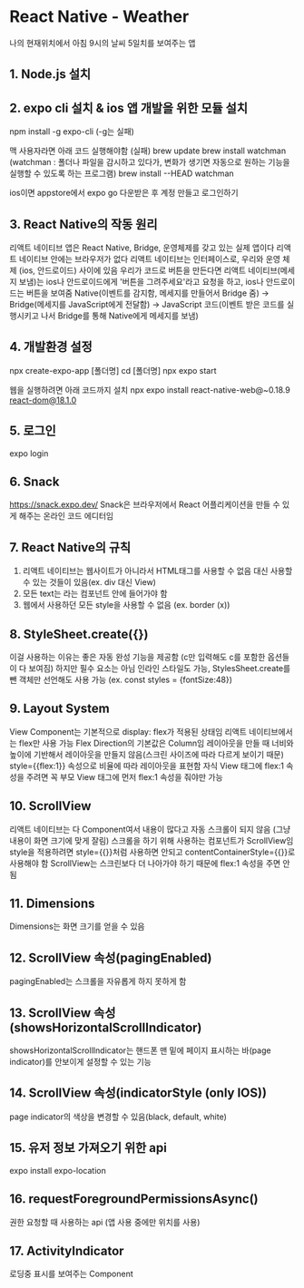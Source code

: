 # React Native - Weather

나의 현재위치에서 아침 9시의 날씨 5일치를 보여주는 앱

## 1. Node.js 설치

## 2. expo cli 설치 & ios 앱 개발을 위한 모듈 설치

npm install -g expo-cli (-g는 실패)

맥 사용자라면 아래 코드 실행해야함 (실패)
brew update
brew install watchman (watchman : 폴더나 파일을 감시하고 있다가, 변화가 생기면 자동으로 원하는 기능을 실행할 수 있도록 하는 프로그램)
brew install --HEAD watchman

ios이면 appstore에서 expo go 다운받은 후 계정 만들고 로그인하기

## 3. React Native의 작동 원리

리액트 네이티브 앱은 React Native, Bridge, 운영체제를 갖고 있는 실제 앱이다
리액트 네이티브 안에는 브라우저가 없다
리액트 네이티브는 인터페이스로, 우리와 운영 체제 (ios, 안드로이드) 사이에 있음
우리가 코드로 버튼을 만든다면 리액트 네이티브(메세지 보냄)는 ios나 안드로이드에게 '버튼을 그려주세요'라고 요청을 하고, ios나 안드로이드는 버튼을 보여줌
Native(이벤트를 감지함, 메세지를 만들어서 Bridge 줌) -> Bridge(메세지를 JavaScript에게 전달함) -> JavaScript 코드(이벤트 받은 코드를 실행시키고 나서 Bridge를 통해 Native에게 메세지를 보냄)

## 4. 개발환경 설정

npx create-expo-app [폴더명]
cd [폴더명]
npx expo start

웹을 실행하려면 아래 코드까지 설치
npx expo install react-native-web@~0.18.9 react-dom@18.1.0

## 5. 로그인

expo login

## 6. Snack

https://snack.expo.dev/
Snack은 브라우저에서 React 어플리케이션을 만들 수 있게 해주는 온라인 코드 에디터임

## 7. React Native의 규칙

1. 리액트 네이티브는 웹사이트가 아니라서 HTML태그를 사용할 수 없음
   대신 사용할 수 있는 것들이 있음(ex. div 대신 View)
2. 모든 text는 <Text>라는 컴포넌트 안에 들어가야 함
3. 웹에서 사용하던 모든 style을 사용할 수 없음 (ex. border (x))

## 8. StyleSheet.create({})

이걸 사용하는 이유는 좋은 자동 완성 기능을 제공함 (c만 입력해도 c를 포함한 옵션들이 다 보여짐)
하지만 필수 요소는 아님
인라인 스타일도 가능, StylesSheet.create를 뺀 객체만 선언해도 사용 가능 (ex. const styles = {fontSize:48})

## 9. Layout System

View Component는 기본적으로 display: flex가 적용된 상태임
리액트 네이티브에서는 flex만 사용 가능
Flex Direction의 기본값은 Column임
레이아웃을 만들 때 너비와 높이에 기반해서 레이아웃을 만들지 않음(스크린 사이즈에 따라 다르게 보이기 때문)
style={{flex:1}} 속성으로 비율에 따라 레이아웃을 표현함
자식 View 태그에 flex:1 속성을 주려면 꼭 부모 View 태그에 먼저 flex:1 속성을 줘야만 가능

## 10. ScrollView

리액트 네이티브는 다 Component여서 내용이 많다고 자동 스크롤이 되지 않음 (그냥 내용이 화면 크기에 맞게 잘림)
스크롤을 하기 위해 사용하는 컴포넌트가 ScrollView임
style을 적용하려면 style={{}}처럼 사용하면 안되고 contentContainerStyle={{}}로 사용해야 함
ScrollView는 스크린보다 더 나아가야 하기 때문에 flex:1 속성을 주면 안됨

## 11. Dimensions

Dimensions는 화면 크기를 얻을 수 있음

## 12. ScrollView 속성(pagingEnabled)

pagingEnabled는 스크롤을 자유롭게 하지 못하게 함

## 13. ScrollView 속성(showsHorizontalScrollIndicator)

showsHorizontalScrollIndicator는 핸드폰 맨 밑에 페이지 표시하는 바(page indicator)를 안보이게 설정할 수 있는 기능

## 14. ScrollView 속성(indicatorStyle (only IOS))

page indicator의 색상을 변경할 수 있음(black, default, white)

## 15. 유저 정보 가져오기 위한 api

expo install expo-location

## 16. requestForegroundPermissionsAsync()

권한 요청할 때 사용하는 api (앱 사용 중에만 위치를 사용)

## 17. ActivityIndicator

로딩중 표시를 보여주는 Component
